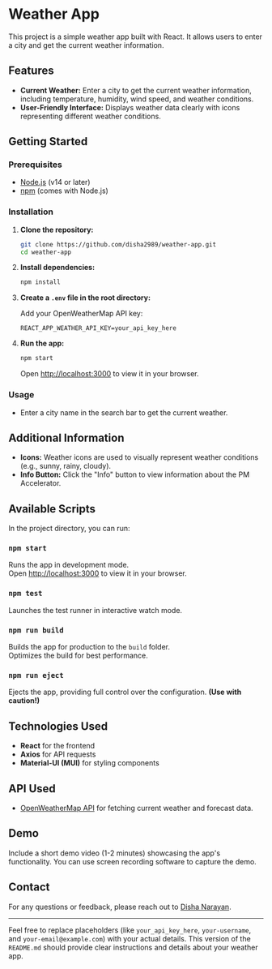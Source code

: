 

# Weather App

This project is a simple weather app built with React. It allows users to enter a city and get the current weather information. 
## Features

- **Current Weather:** Enter a city to get the current weather information, including temperature, humidity, wind speed, and weather conditions.
- **User-Friendly Interface:** Displays weather data clearly with icons representing different weather conditions.

## Getting Started

### Prerequisites

- [Node.js](https://nodejs.org/) (v14 or later)
- [npm](https://www.npmjs.com/) (comes with Node.js)

### Installation

1. **Clone the repository:**

   ```bash
   git clone https://github.com/disha2989/weather-app.git
   cd weather-app
   ```

2. **Install dependencies:**

   ```bash
   npm install
   ```

3. **Create a `.env` file in the root directory:**

   Add your OpenWeatherMap API key:

   ```env
   REACT_APP_WEATHER_API_KEY=your_api_key_here
   ```

4. **Run the app:**

   ```bash
   npm start
   ```

   Open [http://localhost:3000](http://localhost:3000) to view it in your browser.

### Usage

- Enter a city name in the search bar to get the current weather.

## Additional Information

- **Icons:** Weather icons are used to visually represent weather conditions (e.g., sunny, rainy, cloudy).
- **Info Button:** Click the "Info" button to view information about the PM Accelerator.

## Available Scripts

In the project directory, you can run:

### `npm start`

Runs the app in development mode.\
Open [http://localhost:3000](http://localhost:3000) to view it in your browser.

### `npm test`

Launches the test runner in interactive watch mode.

### `npm run build`

Builds the app for production to the `build` folder.\
Optimizes the build for best performance.

### `npm run eject`

Ejects the app, providing full control over the configuration. **(Use with caution!)**

## Technologies Used

- **React** for the frontend
- **Axios** for API requests
- **Material-UI (MUI)** for styling components

## API Used

- [OpenWeatherMap API](https://openweathermap.org/api) for fetching current weather and forecast data.

## Demo

Include a short demo video (1-2 minutes) showcasing the app's functionality. You can use screen recording software to capture the demo.

## Contact

For any questions or feedback, please reach out to [Disha Narayan](mailto:disha14062001@gmail.com).

---

Feel free to replace placeholders (like `your_api_key_here`, `your-username`, and `your-email@example.com`) with your actual details. This version of the `README.md` should provide clear instructions and details about your weather app.